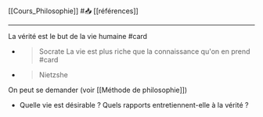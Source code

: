 [[Cours_Philosophie]] #📥 [[références]]

---
La vérité est le but de la vie humaine #card
- > Socrate
La vie est plus riche que la connaissance qu'on en prend #card 
- > Nietzshe

On peut se demander (voir [[Méthode de philosophie]])
- Quelle vie est désirable ? Quels rapports entretiennent-elle à la vérité ?